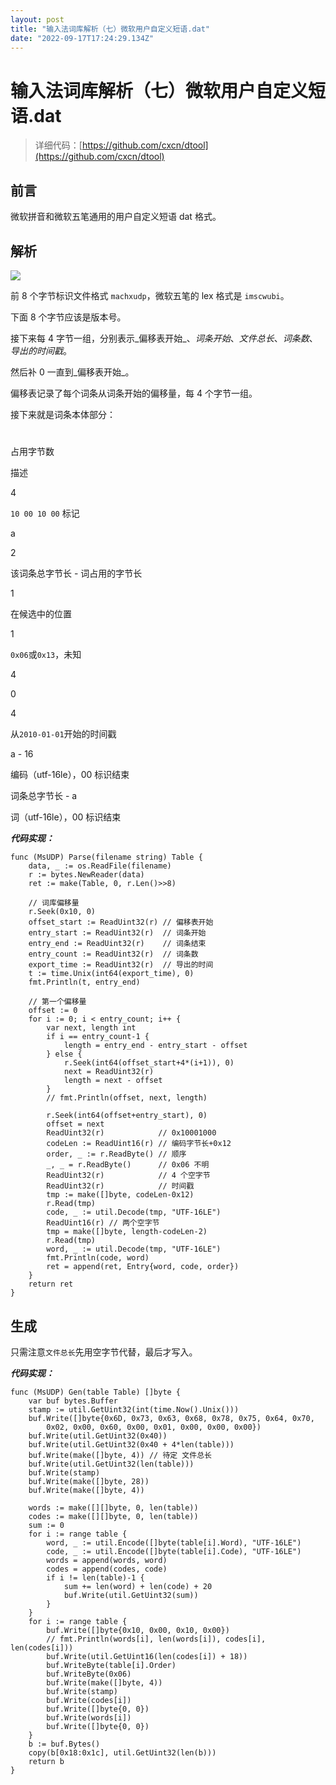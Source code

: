 ```yaml
---
layout: post
title: "输入法词库解析（七）微软用户自定义短语.dat"
date: "2022-09-17T17:24:29.134Z"
---
```

输入法词库解析（七）微软用户自定义短语.dat
=======================

> 详细代码：[https://github.com/cxcn/dtool](https://github.com/cxcn/dtool)

前言
--

微软拼音和微软五笔通用的用户自定义短语 dat 格式。

解析
--

![](https://tucang.cc/api/image/show/d0a2ee3a669677cd6207e714fea4ff1c)

前 8 个字节标识文件格式 `machxudp`，微软五笔的 lex 格式是 `imscwubi`。

下面 8 个字节应该是版本号。

接下来每 4 字节一组，分别表示_偏移表开始_、_词条开始_、_文件总长_、_词条数_、_导出的时间戳_。

然后补 0 一直到_偏移表开始_。

偏移表记录了每个词条从词条开始的偏移量，每 4 个字节一组。

接下来就是词条本体部分：

#

占用字节数

描述

4

`10 00 10 00` 标记

a

2

该词条总字节长 - 词占用的字节长

1

在候选中的位置

1

`0x06`或`0x13`，未知

4

0

4

从`2010-01-01`开始的时间戳

a - 16

编码（utf-16le），00 标识结束

词条总字节长 - a

词（utf-16le），00 标识结束

**_代码实现：_**

    func (MsUDP) Parse(filename string) Table {
        data, _ := os.ReadFile(filename)
        r := bytes.NewReader(data)
        ret := make(Table, 0, r.Len()>>8)
    
        // 词库偏移量
        r.Seek(0x10, 0)
        offset_start := ReadUint32(r) // 偏移表开始
        entry_start := ReadUint32(r)  // 词条开始
        entry_end := ReadUint32(r)    // 词条结束
        entry_count := ReadUint32(r)  // 词条数
        export_time := ReadUint32(r)  // 导出的时间
        t := time.Unix(int64(export_time), 0)
        fmt.Println(t, entry_end)
    
        // 第一个偏移量
        offset := 0
        for i := 0; i < entry_count; i++ {
            var next, length int
            if i == entry_count-1 {
                length = entry_end - entry_start - offset
            } else {
                r.Seek(int64(offset_start+4*(i+1)), 0)
                next = ReadUint32(r)
                length = next - offset
            }
            // fmt.Println(offset, next, length)
    
            r.Seek(int64(offset+entry_start), 0)
            offset = next
            ReadUint32(r)            // 0x10001000
            codeLen := ReadUint16(r) // 编码字节长+0x12
            order, _ := r.ReadByte() // 顺序
            _, _ = r.ReadByte()      // 0x06 不明
            ReadUint32(r)            // 4 个空字节
            ReadUint32(r)            // 时间戳
            tmp := make([]byte, codeLen-0x12)
            r.Read(tmp)
            code, _ := util.Decode(tmp, "UTF-16LE")
            ReadUint16(r) // 两个空字节
            tmp = make([]byte, length-codeLen-2)
            r.Read(tmp)
            word, _ := util.Decode(tmp, "UTF-16LE")
            fmt.Println(code, word)
            ret = append(ret, Entry{word, code, order})
        }
        return ret
    }
    

生成
--

只需注意`文件总长`先用空字节代替，最后才写入。

**_代码实现：_**

    func (MsUDP) Gen(table Table) []byte {
        var buf bytes.Buffer
        stamp := util.GetUint32(int(time.Now().Unix()))
        buf.Write([]byte{0x6D, 0x73, 0x63, 0x68, 0x78, 0x75, 0x64, 0x70,
            0x02, 0x00, 0x60, 0x00, 0x01, 0x00, 0x00, 0x00})
        buf.Write(util.GetUint32(0x40))
        buf.Write(util.GetUint32(0x40 + 4*len(table)))
        buf.Write(make([]byte, 4)) // 待定 文件总长
        buf.Write(util.GetUint32(len(table)))
        buf.Write(stamp)
        buf.Write(make([]byte, 28))
        buf.Write(make([]byte, 4))
    
        words := make([][]byte, 0, len(table))
        codes := make([][]byte, 0, len(table))
        sum := 0
        for i := range table {
            word, _ := util.Encode([]byte(table[i].Word), "UTF-16LE")
            code, _ := util.Encode([]byte(table[i].Code), "UTF-16LE")
            words = append(words, word)
            codes = append(codes, code)
            if i != len(table)-1 {
                sum += len(word) + len(code) + 20
                buf.Write(util.GetUint32(sum))
            }
        }
        for i := range table {
            buf.Write([]byte{0x10, 0x00, 0x10, 0x00})
            // fmt.Println(words[i], len(words[i]), codes[i], len(codes[i]))
            buf.Write(util.GetUint16(len(codes[i]) + 18))
            buf.WriteByte(table[i].Order)
            buf.WriteByte(0x06)
            buf.Write(make([]byte, 4))
            buf.Write(stamp)
            buf.Write(codes[i])
            buf.Write([]byte{0, 0})
            buf.Write(words[i])
            buf.Write([]byte{0, 0})
        }
        b := buf.Bytes()
        copy(b[0x18:0x1c], util.GetUint32(len(b)))
        return b
    }